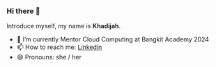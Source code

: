 ### Hi there 👋

Introduce myself, my name is **Khadijah**.

- 🌱 I’m currently Mentor Cloud Computing at Bangkit Academy 2024
- 📫 How to reach me: [Linkedin](https://www.linkedin.com/in/sitinurkhadijaah/)
- 😄 Pronouns: she / her
